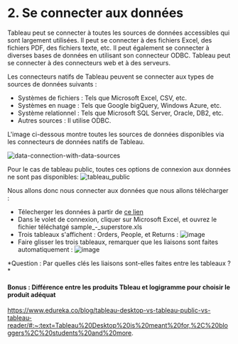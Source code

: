 # 2. Se connecter aux données 
Tableau peut se connecter à toutes les sources de données accessibles qui sont largement utilisées. Il peut se connecter à des fichiers Excel, des fichiers PDF, des fichiers texte, etc. Il peut également se connecter à diverses bases de données en utilisant son connecteur ODBC. Tableau peut se connecter à des connecteurs web et à des serveurs.

Les connecteurs natifs de Tableau peuvent se connecter aux types de sources de données suivants :

* Systèmes de fichiers : Tels que Microsoft Excel, CSV, etc.
* Systèmes en nuage : Tels que Google bigQuery, Windows Azure, etc.
* Système relationnel : Tels que Microsoft SQL Server, Oracle, DB2, etc.
* Autres sources : Il utilise ODBC.

L'image ci-dessous montre toutes les sources de données disponibles via les connecteurs de données natifs de Tableau.

![data-connection-with-data-sources](https://user-images.githubusercontent.com/73080397/203032265-e8ef04c8-9841-471a-996a-78ec92c1eec2.png)


Pour le cas de tableau public, toutes ces options de connexion aux données ne sont pas disponibles:
![tableau_public](https://user-images.githubusercontent.com/73080397/203034907-a4865d32-27ca-47ce-874d-af531bd679a3.PNG)


Nous allons donc nous connecter aux données que nous allons télécharger : 
* Télecherger les données à partir de [ce lien](https://public.tableau.com/app/sample-data/sample_-_superstore.xls)
* Dans le volet de connexion, cliquer sur Microsoft Excel, et ouvrez le fichier téléchatgé sample_-_superstore.xls
* Trois tableaux s'affichent : Orders, People, et Returns :
![image](https://user-images.githubusercontent.com/73080397/203958839-778e664c-ca8a-4738-9b3d-98f96c9ecd5a.png)
* Faire glisser les trois tableaux, remarquer que les liaisons sont faites automatiquement :
![image](https://user-images.githubusercontent.com/73080397/203960203-b20460d7-c0b9-4f98-849f-aa913bab576b.png)

*Question : Par quelles clés les liaisons sont-elles faites entre les tableaux ? * 

#### Bonus : Différence entre  les produits Tbleau et logigramme pour choisir le produit adéquat
https://www.edureka.co/blog/tableau-desktop-vs-tableau-public-vs-tableau-reader/#:~:text=Tableau%20Desktop%20is%20meant%20for,%2C%20bloggers%2C%20students%20and%20more. 
